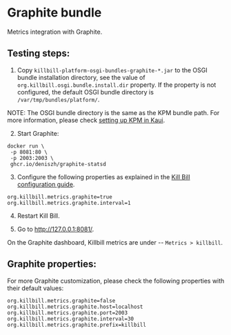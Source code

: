 # Graphite bundle

Metrics integration with Graphite.


## Testing steps:

1. Copy `killbill-platform-osgi-bundles-graphite-*.jar` to the OSGI bundle installation directory, see the value of `org.killbill.osgi.bundle.install.dir` property.
If the property is not configured, the default OSGI bundle directory is `/var/tmp/bundles/platform/`. 

NOTE: The OSGI bundle directory is the same as the KPM bundle path. For more information, please check [setting up KPM in Kaui](https://docs.killbill.io/latest/getting_started.html#_setting_up_kpm_in_kaui).


2. Start Graphite:
```
docker run \
 -p 8081:80 \
 -p 2003:2003 \
 ghcr.io/deniszh/graphite-statsd
```

3. Configure the following properties as explained in the [Kill Bill configuration guide](https://docs.killbill.io/latest/userguide_configuration.html).
```
org.killbill.metrics.graphite=true
org.killbill.metrics.graphite.interval=1
```

4. Restart Kill Bill.


5. Go to http://127.0.0.1:8081/. 

On the Graphite dashboard, Killbill metrics are under -- `Metrics > killbill`.

## Graphite properties:
For more Graphite customization, please check the following properties with their default values:
```
org.killbill.metrics.graphite=false
org.killbill.metrics.graphite.host=localhost
org.killbill.metrics.graphite.port=2003
org.killbill.metrics.graphite.interval=30
org.killbill.metrics.graphite.prefix=killbill
```